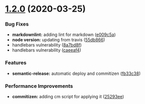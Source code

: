 # [1.2.0](https://github.com/roggervalf/react-appointment-picker/compare/v1.1.1...v1.2.0) (2020-03-25)

### Bug Fixes

- **markdownlint:** adding lint for markdown ([e009c5a](https://github.com/roggervalf/react-appointment-picker/commit/e009c5af1c9ac18eba9d3a7c2dd8d5a0e32ace1f))
- **node version:** updating from travis ([55db866](https://github.com/roggervalf/react-appointment-picker/commit/55db866a4fd1cadb2b965d2306854ca5427a0785))
- handlebars vulnerability ([8a7bd8f](https://github.com/roggervalf/react-appointment-picker/commit/8a7bd8fb388f62eb4de74ac182a76c499ceb5175))
- handlebars vulnerability ([caeeaf4](https://github.com/roggervalf/react-appointment-picker/commit/caeeaf4b10bd09295455e91d5d94dfa872e5b4a3))

### Features

- **semantic-release:** automatic deploy and commitizen ([fb33c38](https://github.com/roggervalf/react-appointment-picker/commit/fb33c3873c643b9badd4331624e14d721e023911))

### Performance Improvements

- **commitizen:** adding cm script for applying it ([25293ee](https://github.com/roggervalf/react-appointment-picker/commit/25293ee24364a2d0cb44719b8c6b7c3d9416e2c2))
